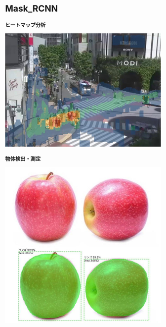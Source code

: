 # Mask_RCNN
### ヒートマップ分析
![ヒートマップ分析](https://github.com/enchby/Mask_RCNN/blob/master/data/works9.jpg)
### 物体検出・測定
![物体検出・測定](https://github.com/enchby/Mask_RCNN/blob/master/data/works11.jpg)
